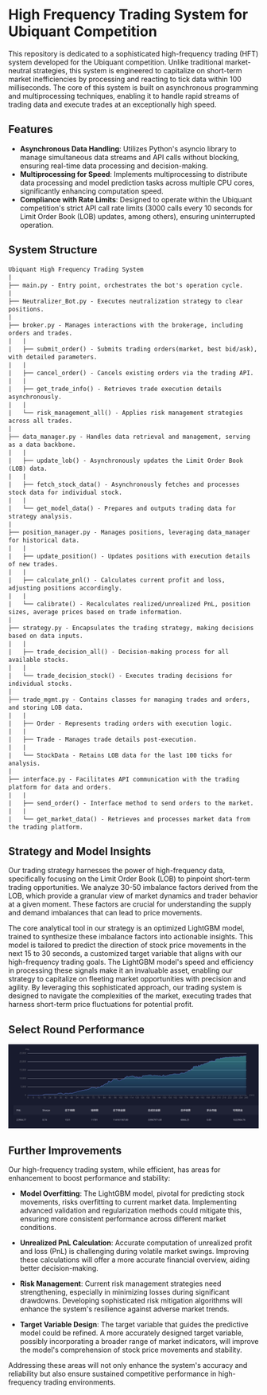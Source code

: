# High Frequency Trading System for Ubiquant Competition
This repository is dedicated to a sophisticated high-frequency trading (HFT) system developed for the Ubiquant competition. Unlike traditional market-neutral strategies, this system is engineered to capitalize on short-term market inefficiencies by processing and reacting to tick data within 100 milliseconds. The core of this system is built on asynchronous programming and multiprocessing techniques, enabling it to handle rapid streams of trading data and execute trades at an exceptionally high speed.

## Features
- **Asynchronous Data Handling**: Utilizes Python's asyncio library to manage simultaneous data streams and API calls without blocking, ensuring real-time data processing and decision-making.
- **Multiprocessing for Speed**: Implements multiprocessing to distribute data processing and model prediction tasks across multiple CPU cores, significantly enhancing computation speed.
- **Compliance with Rate Limits**: Designed to operate within the Ubiquant competition's strict API call rate limits (3000 calls every 10 seconds for Limit Order Book (LOB) updates, among others), ensuring uninterrupted operation.

## System Structure
```
Ubiquant High Frequency Trading System
|
├── main.py - Entry point, orchestrates the bot's operation cycle.
|
├── Neutralizer_Bot.py - Executes neutralization strategy to clear positions.
|
├── broker.py - Manages interactions with the brokerage, including orders and trades.
|   |
|   ├── submit_order() - Submits trading orders(market, best bid/ask), with detailed parameters.
|   |
|   ├── cancel_order() - Cancels existing orders via the trading API.
|   |
|   ├── get_trade_info() - Retrieves trade execution details asynchronously.
|   |
|   └── risk_management_all() - Applies risk management strategies across all trades.
|
├── data_manager.py - Handles data retrieval and management, serving as a data backbone.
|   |
|   ├── update_lob() - Asynchronously updates the Limit Order Book (LOB) data.
|   |
|   ├── fetch_stock_data() - Asynchronously fetches and processes stock data for individual stock.
|   |
|   └── get_model_data() - Prepares and outputs trading data for strategy analysis.
|
├── position_manager.py - Manages positions, leveraging data_manager for historical data.
|   |
|   ├── update_position() - Updates positions with execution details of new trades.
|   |
|   ├── calculate_pnl() - Calculates current profit and loss, adjusting positions accordingly.
|   |
|   └── calibrate() - Recalculates realized/unrealized PnL, position sizes, average prices based on trade information.
|
├── strategy.py - Encapsulates the trading strategy, making decisions based on data inputs.
|   |
|   ├── trade_decision_all() - Decision-making process for all available stocks.
|   |
|   └── trade_decision_stock() - Executes trading decisions for individual stocks.
|
├── trade_mgmt.py - Contains classes for managing trades and orders, and storing LOB data.
|   |
|   ├── Order - Represents trading orders with execution logic.
|   |
|   ├── Trade - Manages trade details post-execution.
|   |
|   └── StockData - Retains LOB data for the last 100 ticks for analysis.
|
├── interface.py - Facilitates API communication with the trading platform for data and orders.
|   |
|   ├── send_order() - Interface method to send orders to the market.
|   |
|   └── get_market_data() - Retrieves and processes market data from the trading platform.
```

## Strategy and Model Insights
Our trading strategy harnesses the power of high-frequency data, specifically focusing on the Limit Order Book (LOB) to pinpoint short-term trading opportunities. We analyze 30-50 imbalance factors derived from the LOB, which provide a granular view of market dynamics and trader behavior at a given moment. These factors are crucial for understanding the supply and demand imbalances that can lead to price movements.

The core analytical tool in our strategy is an optimized LightGBM model, trained to synthesize these imbalance factors into actionable insights. This model is tailored to predict the direction of stock price movements in the next 15 to 30 seconds, a customized target variable that aligns with our high-frequency trading goals. The LightGBM model's speed and efficiency in processing these signals make it an invaluable asset, enabling our strategy to capitalize on fleeting market opportunities with precision and agility. By leveraging this sophisticated approach, our trading system is designed to navigate the complexities of the market, executing trades that harness short-term price fluctuations for potential profit.


## Select Round Performance
<img src="./img/select_performance.png" width="650">

## Further Improvements
Our high-frequency trading system, while efficient, has areas for enhancement to boost performance and stability:

- **Model Overfitting**: The LightGBM model, pivotal for predicting stock movements, risks overfitting to current market data. Implementing advanced validation and regularization methods could mitigate this, ensuring more consistent performance across different market conditions.

- **Unrealized PnL Calculation**: Accurate computation of unrealized profit and loss (PnL) is challenging during volatile market swings. Improving these calculations will offer a more accurate financial overview, aiding better decision-making.

- **Risk Management**: Current risk management strategies need strengthening, especially in minimizing losses during significant drawdowns. Developing sophisticated risk mitigation algorithms will enhance the system's resilience against adverse market trends.

- **Target Variable Design**: The target variable that guides the predictive model could be refined. A more accurately designed target variable, possibly incorporating a broader range of market indicators, will improve the model's comprehension of stock price movements and stability.

Addressing these areas will not only enhance the system's accuracy and reliability but also ensure sustained competitive performance in high-frequency trading environments.